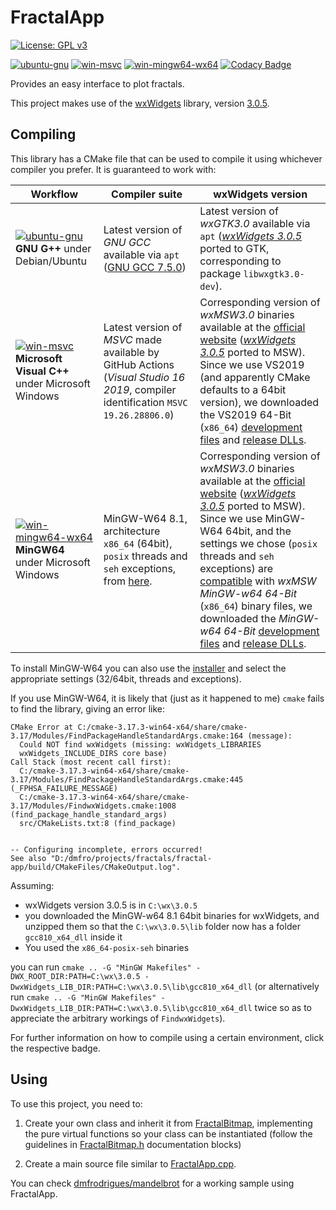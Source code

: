 # FractalApp

[![License: GPL v3](https://img.shields.io/badge/License-GPLv3-blue.svg)](https://www.gnu.org/licenses/gpl-3.0)

[![ubuntu-gnu](https://github.com/dmfrodrigues/fractal-app/workflows/ubuntu-gnu/badge.svg)](.github/workflows/ubuntu-gnu.yml)
[![win-msvc](https://github.com/dmfrodrigues/fractal-app/workflows/win-msvc/badge.svg)](.github/workflows/win-msvc.yml)
[![win-mingw64-wx64](https://github.com/dmfrodrigues/fractal-app/workflows/win-mingw64-wx64/badge.svg)](.github/workflows/win-mingw64-wx64.yml)
[![Codacy Badge](https://app.codacy.com/project/badge/Grade/0a3bcc58a7d743bc886a2652a4b1aa2c)](https://www.codacy.com/gh/dmfrodrigues/fractal-app/dashboard?utm_source=github.com&amp;utm_medium=referral&amp;utm_content=dmfrodrigues/fractal-app&amp;utm_campaign=Badge_Grade)

Provides an easy interface to plot fractals.

This project makes use of the [wxWidgets](https://www.wxwidgets.org/) library, version [3.0.5](https://www.wxwidgets.org/downloads/).

## Compiling

This library has a CMake file that can be used to compile it using whichever compiler you prefer. It is guaranteed to work with:

| Workflow | Compiler suite | wxWidgets version |
|----------|----------------|-------------------|
| [![ubuntu-gnu](https://github.com/dmfrodrigues/fractal-app/workflows/ubuntu-gnu/badge.svg)](.github/workflows/ubuntu-gnu.yml) **GNU G++** under Debian/Ubuntu | Latest version of *GNU GCC* available via `apt` ([GNU GCC 7.5.0](https://gcc.gnu.org/gcc-7/)) | Latest version of *wxGTK3.0* available via `apt` ([*wxWidgets 3.0.5*](https://www.wxwidgets.org/downloads/) ported to GTK, corresponding to package `libwxgtk3.0-dev`). |
| [![win-msvc](https://github.com/dmfrodrigues/fractal-app/workflows/win-msvc/badge.svg)](.github/workflows/win-msvc.yml) **Microsoft Visual C++** under Microsoft Windows | Latest version of *MSVC* made available by GitHub Actions (*Visual Studio 16 2019*, compiler identification `MSVC 19.26.28806.0`) | Corresponding version of *wxMSW3.0* binaries available at the [official website](https://www.wxwidgets.org/) ([*wxWidgets 3.0.5*](https://www.wxwidgets.org/downloads/) ported to MSW). Since we use VS2019 (and apparently CMake defaults to a 64bit version), we downloaded the VS2019 64-Bit (`x86_64`) [development files](https://github.com/wxWidgets/wxWidgets/releases/download/v3.0.5/wxMSW-3.0.5_vc142_x64_Dev.7z) and [release DLLs](https://github.com/wxWidgets/wxWidgets/releases/download/v3.0.5/wxMSW-3.0.5_vc142_x64_ReleaseDLL.7z). | 
| [![win-mingw64-wx64](https://github.com/dmfrodrigues/fractal-app/workflows/win-mingw64-wx64/badge.svg)](.github/workflows/win-mingw64-wx64.yml) **MinGW64** under Microsoft Windows | MinGW-W64 8.1, architecture `x86_64` (64bit), `posix` threads and `seh` exceptions, from [here](https://sourceforge.net/projects/mingw-w64/files/Toolchains%20targetting%20Win64/Personal%20Builds/mingw-builds/8.1.0/threads-posix/seh/x86_64-8.1.0-release-posix-seh-rt_v6-rev0.7z). | Corresponding version of *wxMSW3.0* binaries available at the [official website](https://www.wxwidgets.org/) ([*wxWidgets 3.0.5*](https://www.wxwidgets.org/downloads/) ported to MSW). Since we use MinGW-W64 64bit, and the settings we chose (`posix` threads and `seh` exceptions) are [compatible](https://github.com/wxWidgets/wxWidgets/releases/tag/v3.0.5/) with *wxMSW MinGW-w64 64-Bit* (`x86_64`) binary files, we downloaded the *MinGW-w64 64-Bit* [development files](https://github.com/wxWidgets/wxWidgets/releases/download/v3.0.5/wxMSW-3.0.5_gcc810_x64_Dev.7z) and [release DLLs](https://github.com/wxWidgets/wxWidgets/releases/download/v3.0.5/wxMSW-3.0.5_gcc810_x64_ReleaseDLL.7z). |
<!--
| [![win-mingw32-wx32](https://github.com/dmfrodrigues/fractal-app/workflows/win-mingw32-wx32/badge.svg)](.github/workflows/win-mingw32-wx32.yml) **MinGW32** under Microsoft Windows | MinGW-W64 8.1, architecture `i686` (32bit), `posix` threads and `sjlj` exceptions, from [here](https://sourceforge.net/projects/mingw-w64/files/Toolchains%20targetting%20Win32/Personal%20Builds/mingw-builds/8.1.0/threads-posix/sjlj/i686-8.1.0-release-posix-sjlj-rt_v6-rev0.7z). | Corresponding version of *wxMSW3.0* binaries available at the [official website](https://www.wxwidgets.org/) ([*wxWidgets 3.0.5*](https://www.wxwidgets.org/downloads/) ported to MSW). Since we use MinGW-W64 32bit, and the settings we chose (`posix` threads and `sjlj` exceptions) are [compatible](https://github.com/wxWidgets/wxWidgets/releases/tag/v3.0.5/) with *wxMSW MinGW-w64 32-Bit* (`x86`) binary files, we downloaded the *MinGW-w64 32-Bit* [development files](https://github.com/wxWidgets/wxWidgets/releases/download/v3.0.5/wxMSW-3.0.5_gcc810_Dev.7z) and [release DLLs](https://github.com/wxWidgets/wxWidgets/releases/download/v3.0.5/wxMSW-3.0.5_gcc810_ReleaseDLL.7z). |
-->

To install MinGW-W64 you can also use the [installer](https://sourceforge.net/projects/mingw-w64/files/Toolchains%20targetting%20Win32/Personal%20Builds/mingw-builds/installer/mingw-w64-install.exe) and select the appropriate settings (32/64bit, threads and exceptions).

If you use MinGW-W64, it is likely that (just as it happened to me) `cmake` fails to find the library, giving an error like:

```
CMake Error at C:/cmake-3.17.3-win64-x64/share/cmake-3.17/Modules/FindPackageHandleStandardArgs.cmake:164 (message):
  Could NOT find wxWidgets (missing: wxWidgets_LIBRARIES
  wxWidgets_INCLUDE_DIRS core base)
Call Stack (most recent call first):
  C:/cmake-3.17.3-win64-x64/share/cmake-3.17/Modules/FindPackageHandleStandardArgs.cmake:445 (_FPHSA_FAILURE_MESSAGE)
  C:/cmake-3.17.3-win64-x64/share/cmake-3.17/Modules/FindwxWidgets.cmake:1008 (find_package_handle_standard_args)
  src/CMakeLists.txt:8 (find_package)


-- Configuring incomplete, errors occurred!
See also "D:/dmfro/projects/fractals/fractal-app/build/CMakeFiles/CMakeOutput.log".
```

Assuming:
- wxWidgets version 3.0.5 is in `C:\wx\3.0.5`
- you downloaded the MinGW-w64 8.1 64bit binaries for wxWidgets, and unzipped them so that the `C:\wx\3.0.5\lib` folder now has a folder `gcc810_x64_dll` inside it
- You used the `x86_64-posix-seh` binaries

you can run `cmake .. -G "MinGW Makefiles" -DWX_ROOT_DIR:PATH=C:\wx\3.0.5 -DwxWidgets_LIB_DIR:PATH=C:\wx\3.0.5\lib\gcc810_x64_dll` (or alternatively run `cmake .. -G "MinGW Makefiles" -DwxWidgets_LIB_DIR:PATH=C:\wx\3.0.5\lib\gcc810_x64_dll` twice so as to appreciate the arbitrary workings of `FindwxWidgets`).

For further information on how to compile using a certain environment, click the respective badge.

## Using

To use this project, you need to:

1. Create your own class and inherit it from [FractalBitmap](include/FractalBitmap.h), implementing the pure virtual functions so your class can be instantiated (follow the guidelines in [FractalBitmap.h](include/FractalBitmap.h) documentation blocks)

2. Create a main source file similar to [FractalApp.cpp](FractalApp.cpp).

You can check [dmfrodrigues/mandelbrot](https://github.com/dmfrodrigues/mandelbrot) for a working sample using FractalApp.
